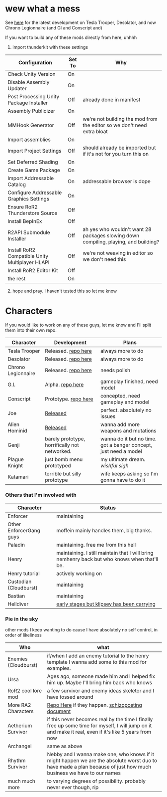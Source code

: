 # wew what a mess
See [here](https://github.com/TheTimeSweeper/RoR2RedAlert) for the latest development on Tesla Trooper, Desolator, and now Chrono Legionnaire (and GI and Conscript and)

If you want to build any of these mods directly from here, uhhhh
1. import thunderkit with these settings
 
|Configuration | Set To | Why |
|---|-|---|
|Check Unity Version | On | |
|Disable Assembly Updater | On | |
|Post Processing Unity Package Installer | Off | already done in manifest |
|Assembly Publicizer | On | |
|MMHook Generator | Off | we're not building the mod from the editor so we don't need extra bloat |
|Import assemblies | On |  |
|Import Project Settings | Off | should already be imported but if it's not for you turn this on |
|Set Deferred Shading | On |  |
|Create Game Package | On |  |
|Import Addressable Catalog | On | addressable browser is dope |
|Configure Addressable Graphics Settings | On |  |
|Ensure RoR2 Thunderstore Source | Off | |
|Install BepInEx| Off |  |
|R2API Submodule Installer | Off | ah yes who wouldn't want 28 packages slowing down compiling, playing, and building? |
|Install RoR2 Compatible Unity Multiplayer HLAPI | Off | we're not weaving in editor so we don't need this |
|Install RoR2 Editor Kit | Off |  |
|the rest | On |  |

2. hope and pray. I haven't tested this so let me know

# Characters
If you would like to work on any of these guys, let me know and I'll split them into their own repo.

|Character | Development | Plans |
|---|-|---|
|Tesla Trooper | Released. [repo here](https://github.com/TheTimeSweeper/RoR2RedAlert) | always more to do |
|Desolator | Released. [repo here](https://github.com/TheTimeSweeper/RoR2RedAlert) | always more to do |
|Chrono Legionnaire| Released. [repo here](https://github.com/TheTimeSweeper/RoR2RedAlert) | needs polish |
|G.I.| Alpha. [repo here](https://github.com/TheTimeSweeper/RoR2RedAlert) | gameplay finished, need model |
|Conscript| Prototype. [repo here](https://github.com/TheTimeSweeper/RoR2RedAlert) | concepted, need gameplay and model |
|Joe | [Released](https://thunderstore.io/package/TheTimesweeper/Faceless_Joe/)  | perfect. absolutely no issues |
|Alien Hominid | [Released](https://thunderstore.io/package/TheTimesweeper/Alien_Hominid/)  | wanna add more weapons and mutations |
|Genji | barely prototype, horrifically not networked.  | wanna do it but no time. got a banger concept, just need a model|
|Plague Knight | just bomb menu prototyped | my ultimate dream. *wishful sigh* |
|Katamari | terrible but silly prototype | wife keeps asking so I'm gonna have to do it |

### Others that I'm involved with

|Character |Status|
|---|-|
|Enforcer | maintaining | 
|Other EnforcerGang guys | moffein mainly handles them, big thanks. |
|Paladin | maintaining. free me from this hell | 
|Henry | maintaining. I still maintain that I will bring nemhenry back but who knows when that'll be. |
|Henry tutorial | actively working on |
|Custodian (Cloudburst) |maintaining |
|Bastian | maintaining | 
|Helldiver | [early stages but klipsey has been carrying](https://github.com/TheTimeSweeper/TheHelldiver) |


### Pie in the sky
other mods I keep wanting to do cause I have absolutely no self control, in order of likeliness

|Who |what |
|---|-|
|Enemies (Cloudburst) | if/when I add an enemy tutorial to the henry template I wanna add some to this mod for examples. |
|Ursa | Ages ago, someone made him and I helped fix him up. Maybe I'll bring him back who knows|
|RoR2 cool lore mod | a few survivor and enemy ideas skeletor and I have tossed around|
|More RA2 Characters| [Repo Here](https://github.com/TheTimeSweeper/RoR2RedAlert) if they happen. [schizoposting document](https://docs.google.com/document/d/1WavFNvAzKfSAuyXztwtwvET97go3OOVo3DSLpLfQxIQ/edit?usp=sharing) |
|Aetherium Survivor | if this never becomes real by the time I finally free up some time for myself, I will jump on it and make it real, even if it's like 5 years from now|
|Archangel | same as above|
|Rhythm Survivor | Nebby and I wanna make one, who knows if it might happen we are the absolute worst duo to have made a plan because of just how much business we have to our names|
|much much more| to varying degrees of possibility. probably never ever though, rip|
